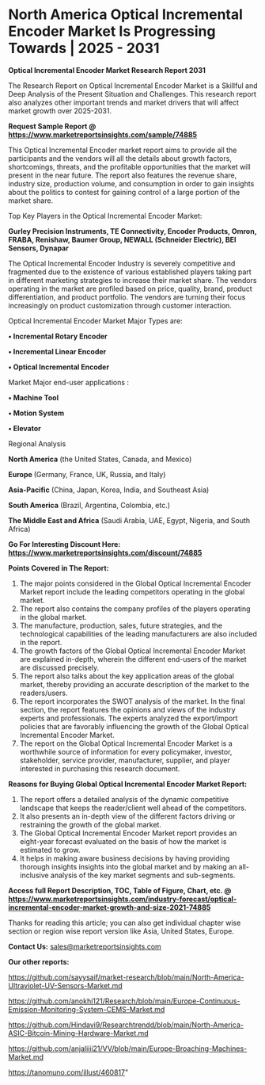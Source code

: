 # North America Optical Incremental Encoder Market Is Progressing Towards | 2025 - 2031

<strong>Optical Incremental Encoder Market Research Report 2031</strong>

The Research Report on Optical Incremental Encoder Market is a Skillful and Deep Analysis of the Present Situation and Challenges. This research report also analyzes other important trends and market drivers that will affect market growth over 2025-2031.

<strong>Request Sample Report @ <a href=https://www.marketreportsinsights.com/sample/74885>https://www.marketreportsinsights.com/sample/74885</a></strong>

This Optical Incremental Encoder market report aims to provide all the participants and the vendors will all the details about growth factors, shortcomings, threats, and the profitable opportunities that the market will present in the near future. The report also features the revenue share, industry size, production volume, and consumption in order to gain insights about the politics to contest for gaining control of a large portion of the market share.

Top Key Players in the Optical Incremental Encoder Market:

<strong>Gurley Precision Instruments, TE Connectivity, Encoder Products, Omron, FRABA, Renishaw, Baumer Group, NEWALL (Schneider Electric), BEI Sensors, Dynapar</strong>

The Optical Incremental Encoder Industry is severely competitive and fragmented due to the existence of various established players taking part in different marketing strategies to increase their market share. The vendors operating in the market are profiled based on price, quality, brand, product differentiation, and product portfolio. The vendors are turning their focus increasingly on product customization through customer interaction.

Optical Incremental Encoder Market Major Types are:

<strong>• Incremental Rotary Encoder

• Incremental Linear Encoder

• Optical Incremental Encoder</strong>

Market Major end-user applications :

<strong>• Machine Tool

• Motion System

• Elevator</strong>

Regional Analysis

</u><strong><b>North America</b></strong> (the United States, Canada, and Mexico)

<strong><b>Europe </b></strong>(Germany, France, UK, Russia, and Italy)

<strong><b>Asia-Pacific</b></strong> (China, Japan, Korea, India, and Southeast Asia)

<strong><b>South America</b></strong> (Brazil, Argentina, Colombia, etc.)

<strong><b>The Middle East and Africa</b></strong> (Saudi Arabia, UAE, Egypt, Nigeria, and South Africa)

<strong>Go For Interesting Discount Here: <a href=https://www.marketreportsinsights.com/discount/74885>https://www.marketreportsinsights.com/discount/74885</a></strong>

<strong>Points Covered in The Report:</strong>
<ol>
  <li>The major points considered in the Global Optical Incremental Encoder Market report include the leading competitors operating in the global market.</li>
  <li>The report also contains the company profiles of the players operating in the global market.</li>
  <li>The manufacture, production, sales, future strategies, and the technological capabilities of the leading manufacturers are also included in the report.</li>
  <li>The growth factors of the Global Optical Incremental Encoder Market are explained in-depth, wherein the different end-users of the market are discussed precisely.</li>
  <li>The report also talks about the key application areas of the global market, thereby providing an accurate description of the market to the readers/users.</li>
  <li>The report incorporates the SWOT analysis of the market. In the final section, the report features the opinions and views of the industry experts and professionals. The experts analyzed the export/import policies that are favorably influencing the growth of the Global Optical Incremental Encoder Market.</li>
  <li>The report on the Global Optical Incremental Encoder Market is a worthwhile source of information for every policymaker, investor, stakeholder, service provider, manufacturer, supplier, and player interested in purchasing this research document.</li>
</ol>
<strong>Reasons for Buying Global Optical Incremental Encoder Market Report:</strong>

<ol>
  <li>The report offers a detailed analysis of the dynamic competitive landscape that keeps the reader/client well ahead of the competitors.</li>
  <li>It also presents an in-depth view of the different factors driving or restraining the growth of the global market.</li>
  <li>The Global Optical Incremental Encoder Market report provides an eight-year forecast evaluated on the basis of how the market is estimated to grow.</li>
  <li>It helps in making aware business decisions by having providing thorough insights insights into the global market and by making an all-inclusive analysis of the key market segments and sub-segments.</li>
</ol>
<strong>Access full Report Description, TOC, Table of Figure, Chart, etc. @ <a href=https://www.marketreportsinsights.com/industry-forecast/optical-incremental-encoder-market-growth-and-size-2021-74885>https://www.marketreportsinsights.com/industry-forecast/optical-incremental-encoder-market-growth-and-size-2021-74885</a></strong>


Thanks for reading this article; you can also get individual chapter wise section or region wise report version like Asia, United States, Europe.

<strong>Contact Us:</strong>
sales@marketreportsinsights.com

<strong>Our other reports:</strong>

<a href=https://github.com/sayysaif/market-research/blob/main/North-America-Ultraviolet-UV-Sensors-Market.md>https://github.com/sayysaif/market-research/blob/main/North-America-Ultraviolet-UV-Sensors-Market.md</a>

<a href=https://github.com/anokhi121/Research/blob/main/Europe-Continuous-Emission-Monitoring-System-CEMS-Market.md>https://github.com/anokhi121/Research/blob/main/Europe-Continuous-Emission-Monitoring-System-CEMS-Market.md</a>

<a href=https://github.com/Hindavi9/Researchtrendd/blob/main/North-America-ASIC-Bitcoin-Mining-Hardware-Market.md>https://github.com/Hindavi9/Researchtrendd/blob/main/North-America-ASIC-Bitcoin-Mining-Hardware-Market.md</a>

<a href=https://github.com/anjaliiii21/VV/blob/main/Europe-Broaching-Machines-Market.md>https://github.com/anjaliiii21/VV/blob/main/Europe-Broaching-Machines-Market.md</a>

<a href=https://tanomuno.com/illust/460817>https://tanomuno.com/illust/460817</a>"
